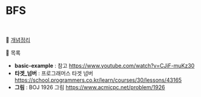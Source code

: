 # BFS

<br>

📜 [개념정리](https://velog.io/@asaei623/series/Algorithm-BFSDFS)

📜 목록

- **basic-example** : 참고 https://www.youtube.com/watch?v=CJiF-muKz30
- **타겟_넘버** : 프로그래머스 타겟 넘버 https://school.programmers.co.kr/learn/courses/30/lessons/43165
- **그림** : BOJ 1926 그림 https://www.acmicpc.net/problem/1926
